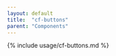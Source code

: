 ```yaml
---
layout: default
title:  "cf-buttons"
parent: "Components"
---
```


{% include usage/cf-buttons.md %}
